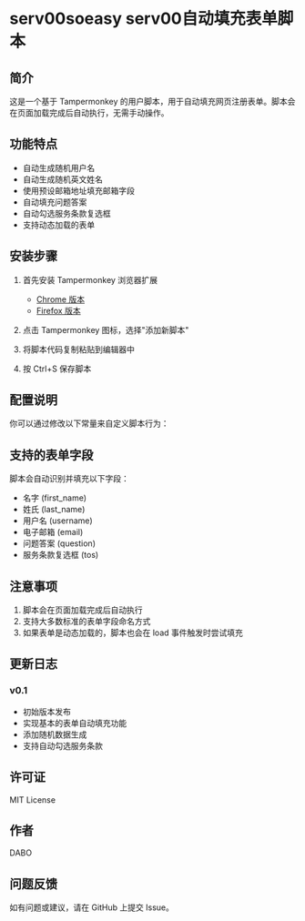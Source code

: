 # serv00soeasy serv00自动填充表单脚本

## 简介
这是一个基于 Tampermonkey 的用户脚本，用于自动填充网页注册表单。脚本会在页面加载完成后自动执行，无需手动操作。

## 功能特点
- 自动生成随机用户名
- 自动生成随机英文姓名
- 使用预设邮箱地址填充邮箱字段
- 自动填充问题答案
- 自动勾选服务条款复选框
- 支持动态加载的表单

## 安装步骤
1. 首先安装 Tampermonkey 浏览器扩展
   - [Chrome 版本](https://chrome.google.com/webstore/detail/tampermonkey/dhdgffkkebhmkfjojejmpbldmpobfkfo)
   - [Firefox 版本](https://addons.mozilla.org/en-US/firefox/addon/tampermonkey/)

2. 点击 Tampermonkey 图标，选择"添加新脚本"

3. 将脚本代码复制粘贴到编辑器中

4. 按 Ctrl+S 保存脚本

## 配置说明
你可以通过修改以下常量来自定义脚本行为：

## 支持的表单字段
脚本会自动识别并填充以下字段：
- 名字 (first_name)
- 姓氏 (last_name)
- 用户名 (username)
- 电子邮箱 (email)
- 问题答案 (question)
- 服务条款复选框 (tos)

## 注意事项
1. 脚本会在页面加载完成后自动执行
2. 支持大多数标准的表单字段命名方式
3. 如果表单是动态加载的，脚本也会在 load 事件触发时尝试填充

## 更新日志
### v0.1
- 初始版本发布
- 实现基本的表单自动填充功能
- 添加随机数据生成
- 支持自动勾选服务条款

## 许可证
MIT License

## 作者
DABO

## 问题反馈
如有问题或建议，请在 GitHub 上提交 Issue。
